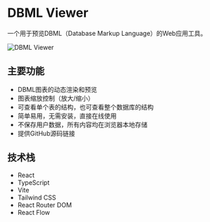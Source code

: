 # DBML Viewer

一个用于预览DBML（Database Markup Language）的Web应用工具。

![DBML Viewer](./screenshots/dbml-viewer.png)

## 主要功能

- DBML图表的动态渲染和预览
- 图表缩放控制（放大/缩小）
- 可查看单个表的结构，也可查看整个数据库的结构
- 简单易用，无需安装，直接在线使用
- 不保存用户数据，所有内容均在浏览器本地存储
- 提供GitHub源码链接

## 技术栈

- React
- TypeScript
- Vite
- Tailwind CSS
- React Router DOM
- React Flow
